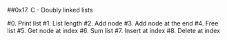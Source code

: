 ##0x17. C - Doubly linked lists

#0. Print list
#1. List length
#2. Add node
#3. Add node at the end
#4. Free list
#5. Get node at index
#6. Sum list
#7. Insert at index 
#8. Delete at index 